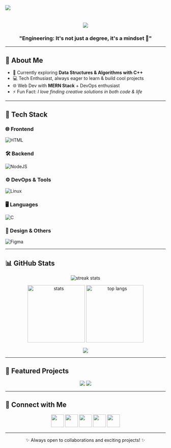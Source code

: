![](https://user-images.githubusercontent.com/65373279/148280039-301b677b-74e7-49f8-af75-15e7c9253d74.png)

<!-- Banner / Typing Intro -->
<h1 align="center">
  <img src="https://readme-typing-svg.herokuapp.com?font=Righteous&size=40&duration=4000&color=FF6EC7&center=true&vCenter=true&width=600&height=80&lines=Hey+👋,+I'm+Deepanshu+Yadav;Full-Stack+Developer;Open-Source+Contributor;DevOps+Learner" />
</h1>

<h3 align="center">"Engineering: It's not just a degree, it's a mindset 🚀"</h3>

---

<!-- About Me -->
## 💫 About Me
- 🌱 Currently exploring **Data Structures & Algorithms with C++**  
- 💻 Tech Enthusiast, always eager to learn & build cool projects  
- 🌐 Web Dev with **MERN Stack** + DevOps enthusiast  
- ⚡ Fun Fact: *I love finding creative solutions in both code & life*  

---

<!-- Skills -->
## 🚀 Tech Stack

### 🌐 Frontend
![HTML](https://skillicons.dev/icons?i=html,css,js,react,tailwind,bootstrap)

### 🛠 Backend
![NodeJS](https://skillicons.dev/icons?i=nodejs,express,mongodb,mysql)

### ⚙️ DevOps & Tools
![Linux](https://skillicons.dev/icons?i=linux,git,github,docker,vercel,netlify,npm,replit)

### 🖥 Languages
![C](https://skillicons.dev/icons?i=c,cpp,java,python,ts)

### 🎨 Design & Others
![Figma](https://skillicons.dev/icons?i=figma,photoshop,unity,premiere)

---

<!-- Stats -->
## 📊 GitHub Stats

<p align="center">
  <img src="https://github-readme-streak-stats.herokuapp.com/?user=deepanshu-yadav3245&theme=radical&hide_border=true" alt="streak stats"/>
</p>

<p align="center">
  <img src="https://github-readme-stats.vercel.app/api?username=deepanshu-yadav3245&show_icons=true&theme=radical&hide_border=true" alt="stats" height="180"/>
  <img src="https://github-readme-stats.vercel.app/api/top-langs/?username=deepanshu-yadav3245&layout=compact&theme=radical&hide_border=true" alt="top langs" height="180"/>
</p>

<p align="center">
  <img src="http://github-profile-summary-cards.vercel.app/api/cards/profile-details?username=deepanshu-yadav3245&theme=radical" />
</p>

---

<!-- Projects -->
## 🌟 Featured Projects
<p align="center">
  <a href="https://github.com/deepanshu-yadav3245"><img src="https://github-readme-stats.vercel.app/api/pin/?username=deepanshu-yadav3245&repo=Portfolio&theme=radical" /></a>
  <a href="https://github.com/deepanshu-yadav3245"><img src="https://github-readme-stats.vercel.app/api/pin/?username=deepanshu-yadav3245&repo=DevOps-Lab&theme=radical" /></a>
</p>

---

<!-- Connect -->
## 🤝 Connect with Me  
<p align="center">
  <a href="https://www.linkedin.com/in/deepasnhu-yadav/"><img src="https://skillicons.dev/icons?i=linkedin" width="40"/></a>
  <a href="https://instagram.com/rowdy______rahul____"><img src="https://skillicons.dev/icons?i=instagram" width="40"/></a>
  <a href="https://www.youtube.com/c/deepanshuyadav-zw6lm"><img src="https://skillicons.dev/icons?i=youtube" width="40"/></a>
  <a href="https://www.leetcode.com/deepansahu_yadav"><img src="https://skillicons.dev/icons?i=leetcode" width="40"/></a>
  <a href="https://www.hackerearth.com/deepanshuyadav74"><img src="https://skillicons.dev/icons?i=devto" width="40"/></a>
</p>

---

<p align="center">✨ Always open to collaborations and exciting projects! ✨</p>

